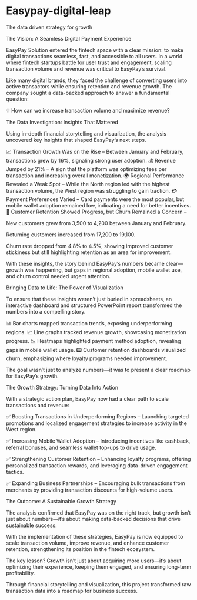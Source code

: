 # Easypay-digital-leap
The data driven strategy for growth

The Vision: A Seamless Digital Payment Experience

EasyPay Solution entered the fintech space with a clear mission: to make digital transactions seamless, fast, and accessible to all users. In a world where fintech startups battle for user trust and engagement, scaling transaction volume and revenue was critical to EasyPay’s survival.

Like many digital brands, they faced the challenge of converting users into active transactors while ensuring retention and revenue growth. The company sought a data-backed approach to answer a fundamental question:

💡 How can we increase transaction volume and maximize revenue?

The Data Investigation: Insights That Mattered

Using in-depth financial storytelling and visualization, the analysis uncovered key insights that shaped EasyPay’s next steps.

📈 Transaction Growth Was on the Rise – Between January and February, transactions grew by 16%, signaling strong user adoption.
💰 Revenue Jumped by 21% – A sign that the platform was optimizing fees per transaction and increasing overall monetization.
🌍 Regional Performance Revealed a Weak Spot – While the North region led with the highest transaction volume, the West region was struggling to gain traction.
💳 Payment Preferences Varied – Card payments were the most popular, but mobile wallet adoption remained low, indicating a need for better incentives.
🔄 Customer Retention Showed Progress, but Churn Remained a Concern –

New customers grew from 3,500 to 4,200 between January and February.

Returning customers increased from 17,200 to 19,100.

Churn rate dropped from 4.8% to 4.5%, showing improved customer stickiness but still highlighting retention as an area for improvement.

With these insights, the story behind EasyPay’s numbers became clear—growth was happening, but gaps in regional adoption, mobile wallet use, and churn control needed urgent attention.


Bringing Data to Life: The Power of Visualization

To ensure that these insights weren’t just buried in spreadsheets, an interactive dashboard and structured PowerPoint report transformed the numbers into a compelling story.

📊 Bar charts mapped transaction trends, exposing underperforming regions.
📈 Line graphs tracked revenue growth, showcasing monetization progress.
📉 Heatmaps highlighted payment method adoption, revealing gaps in mobile wallet usage.
📟 Customer retention dashboards visualized churn, emphasizing where loyalty programs needed improvement.

The goal wasn’t just to analyze numbers—it was to present a clear roadmap for EasyPay’s growth.


The Growth Strategy: Turning Data Into Action

With a strategic action plan, EasyPay now had a clear path to scale transactions and revenue:

✅ Boosting Transactions in Underperforming Regions – Launching targeted promotions and localized engagement strategies to increase activity in the West region.

✅ Increasing Mobile Wallet Adoption – Introducing incentives like cashback, referral bonuses, and seamless wallet top-ups to drive usage.

✅ Strengthening Customer Retention – Enhancing loyalty programs, offering personalized transaction rewards, and leveraging data-driven engagement tactics.

✅ Expanding Business Partnerships – Encouraging bulk transactions from merchants by providing transaction discounts for high-volume users.


The Outcome: A Sustainable Growth Strategy

The analysis confirmed that EasyPay was on the right track, but growth isn’t just about numbers—it’s about making data-backed decisions that drive sustainable success.

With the implementation of these strategies, EasyPay is now equipped to scale transaction volume, improve revenue, and enhance customer retention, strengthening its position in the fintech ecosystem.

The key lesson? Growth isn’t just about acquiring more users—it’s about optimizing their experience, keeping them engaged, and ensuring long-term profitability.

Through financial storytelling and visualization, this project transformed raw transaction data into a roadmap for business success.
